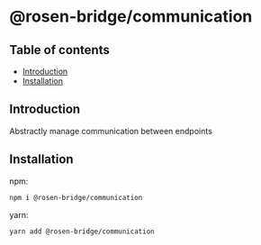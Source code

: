 # @rosen-bridge/communication

## Table of contents

- [Introduction](#introduction)
- [Installation](#installation)

## Introduction

Abstractly manage communication between endpoints

## Installation

npm:

```sh
npm i @rosen-bridge/communication
```

yarn:

```sh
yarn add @rosen-bridge/communication
```
